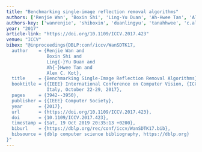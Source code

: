 ```yaml
---
title: "Benchmarking single-image reflection removal algorithms"
authors: ['Renjie Wan', 'Boxin Shi', 'Ling-Yu Duan', 'Ah-Hwee Tan', 'Alex C. Kot']
authors-key: ['wanrenjie', 'shiboxin', 'duanlingyu', 'tanahhwee', 'c.alex']
year: "2017"
article-link: "https://doi.org/10.1109/ICCV.2017.423"
venue: "ICCV"
bibex: "@inproceedings{DBLP:conf/iccv/WanSDTK17,
  author    = {Renjie Wan and
               Boxin Shi and
               Ling{-}Yu Duan and
               Ah{-}Hwee Tan and
               Alex C. Kot},
  title     = {Benchmarking Single-Image Reflection Removal Algorithms},
  booktitle = {{IEEE} International Conference on Computer Vision, {ICCV} 2017, Venice,
               Italy, October 22-29, 2017},
  pages     = {3942--3950},
  publisher = {{IEEE} Computer Society},
  year      = {2017},
  url       = {https://doi.org/10.1109/ICCV.2017.423},
  doi       = {10.1109/ICCV.2017.423},
  timestamp = {Sat, 19 Oct 2019 20:35:13 +0200},
  biburl    = {https://dblp.org/rec/conf/iccv/WanSDTK17.bib},
  bibsource = {dblp computer science bibliography, https://dblp.org}
}"
---
```

